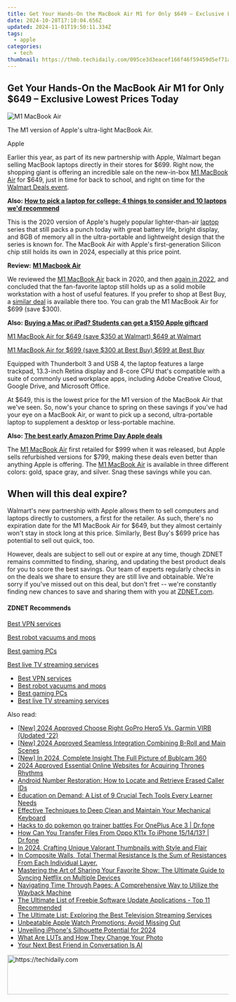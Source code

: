 ```yaml
---
title: Get Your Hands-On the MacBook Air M1 for Only $649 – Exclusive Lowest Prices Today
date: 2024-10-28T17:10:04.656Z
updated: 2024-11-01T19:50:11.334Z
tags:
  - apple
categories:
  - tech
thumbnail: https://thmb.techidaily.com/095ce3d3eacef166f46f59459d5ef71a92a706285f3160a9b70eb170ae6406f1.jpg
---
```


## Get Your Hands-On the MacBook Air M1 for Only $649 – Exclusive Lowest Prices Today

![M1 MacBook Air](https://www.zdnet.com/a/img/resize/4ef86063220800169094b55f296c42221ec55520/2024/07/09/c52cce93-26b2-4c56-beab-b13f10fb6761/apple-macbook-air-m1-prime-day.jpg?auto=webp&width=1280)

The M1 version of Apple's ultra-light MacBook Air.

Apple

Earlier this year, as part of its new partnership with Apple, Walmart began selling MacBook laptops directly in their stores for $699\. Right now, the shopping giant is offering an incredible sale on the new-in-box [M1 MacBook Air](https://goto.walmart.com/c/5597632/565706/9383?sharedid=zdnet&partnerpropertyid=1980086&u=https%3A%2F%2Fwww.walmart.com%2Fip%2FApple-MacBook-Air-13-3-inch-Laptop-Silver-M1-Chip-8GB-RAM-256GB-storage%2F609040889&subId1=zd-__COM_CLICK_ID__-dtp) for $649, just in time for back to school, and right on time for the [Walmart Deals event](https://www.zdnet.com/home-and-office/get-a-walmart-membership-for-half-off-right-now-heres-how/). 

**Also:** [**How to pick a laptop for college: 4 things to consider and 10 laptops we'd recommend**](https://www.zdnet.com/article/how-to-pick-a-laptop-for-college/)

This is the 2020 version of Apple's hugely popular lighter-than-air [laptop](https://www.zdnet.com/article/best-laptop/) series that still packs a punch today with great battery life, bright display, and 8GB of memory all in the ultra-portable and lightweight design that the series is known for. The MacBook Air with Apple's first-generation Silicon chip still holds its own in 2024, especially at this price point. 

**Review:** [**M1 Macbook Air**](https://www.zdnet.com/article/m1-macbook-air-long-term-review/)

We reviewed the [M1 MacBook Air](https://www.zdnet.com/video/m1-macbook-air-review-impressive-but-my-intel-macbook-pro-is-better/) back in 2020, and then [again in 2022](https://www.zdnet.com/article/m1-macbook-air-long-term-review/), and concluded that the fan-favorite laptop still holds up as a solid mobile workstation with a host of useful features. If you prefer to shop at Best Buy, a [similar deal](https://shop-links.co/link/?url=https%3A%2F%2Fwww.bestbuy.com%2Fsite%2Fmacbook-air-13-3-laptop-apple-m1-chip-8gb-memory-256gb-ssd-space-gray%2F5721600.p&publisher_slug=itechdaily19598&exclusive=1) is available there too. You can grab the M1 MacBook Air for $699 (save $300). 

**Also:** [**Buying a Mac or iPad? Students can get a $150 Apple giftcard**](https://www.zdnet.com/home-and-office/students-and-parents-buy-a-discounted-mac-or-ipad-and-get-a-150-apple-gift-card-heres-how/)

[M1 MacBook Air for $649 (save $350 at Walmart) $649 at Walmart](https://goto.walmart.com/c/159047/565706/9383?&sharedid=zdnet&partnerpropertyid=1980086&u=https%3A%2F%2Fwww.walmart.com%2Fip%2FApple-MacBook-Air-13-3-inch-Laptop-Space-Gray-M1-Chip-8GB-RAM-256GB-storage%2F609040889&subId1=zd-%5F%5FCOM%5FCLICK%5FID%5F%5F-dtp)

[M1 MacBook Air for $699 (save $300 at Best Buy) $699 at Best Buy](https://shop-links.co/link/?url=https%3A%2F%2Fwww.bestbuy.com%2Fsite%2Fmacbook-air-13-3-laptop-apple-m1-chip-8gb-memory-256gb-ssd-space-gray%2F5721600.p&publisher_slug=itechdaily19598&exclusive=1)

Equipped with Thunderbolt 3 and USB 4, the laptop features a large trackpad, 13.3-inch Retina display and 8-core CPU that's compatible with a suite of commonly used workplace apps, including Adobe Creative Cloud, Google Drive, and Microsoft Office.

At $649, this is the lowest price for the M1 version of the MacBook Air that we've seen. So, now's your chance to spring on these savings if you've had your eye on a MacBook Air, or want to pick up a second, ultra-portable laptop to supplement a desktop or less-portable machine. 

**Also: [The best early Amazon Prime Day Apple deals](https://www.zdnet.com/article/best-early-amazon-prime-day-apple-deals-2024/)** 

The [M1 MacBook Air](https://shop-links.co/link/?url=https%3A%2F%2Fwww.bestbuy.com%2Fsite%2Fmacbook-air-13-3-laptop-apple-m1-chip-8gb-memory-256gb-ssd-space-gray-space-gray%2F5721600.p%3FskuId%3D5721600&publisher_slug=itechdaily19598&exclusive=1) first retailed for $999 when it was released, but Apple sells refurbished versions for $799, making these deals even better than anything Apple is offering. The [M1 MacBook Air](https://goto.walmart.com/c/5597632/565706/9383?sharedid=zdnet&partnerpropertyid=1980086&u=https%3A%2F%2Fwww.walmart.com%2Fip%2FApple-MacBook-Air-13-3-inch-Laptop-Silver-M1-Chip-8GB-RAM-256GB-storage%2F609040889&subId1=zd-__COM_CLICK_ID__-dtp) is available in three different colors: gold, space gray, and silver. Snag these savings while you can. 

## When will this deal expire?

Walmart's new partnership with Apple allows them to sell computers and laptops directly to customers, a first for the retailer. As such, there's no expiration date for the M1 MacBook Air for $649, but they almost certainly won't stay in stock long at this price. Similarly, Best Buy's $699 price has potential to sell out quick, too. 

However, deals are subject to sell out or expire at any time, though ZDNET remains committed to finding, sharing, and updating the best product deals for you to score the best savings. Our team of experts regularly checks in on the deals we share to ensure they are still live and obtainable. We're sorry if you've missed out on this deal, but don't fret -- we're constantly finding new chances to save and sharing them with you at [ZDNET.com](https://www.zdnet.com/). 

#### **ZDNET** Recommends

[Best VPN services](https://www.zdnet.com/article/best-vpn/ "Best VPN services")

[Best robot vacuums and mops](https://www.zdnet.com/article/best-robot-vacuum-mop/ "Best robot vacuums and mops")

[Best gaming PCs](https://www.zdnet.com/article/best-gaming-pc/ "Best gaming PCs")

[Best live TV streaming services](https://www.zdnet.com/article/best-live-tv-streaming-service/ "Best live TV streaming services")

* [Best VPN services](https://www.zdnet.com/article/best-vpn/ "Best VPN services")
* [Best robot vacuums and mops](https://www.zdnet.com/article/best-robot-vacuum-mop/ "Best robot vacuums and mops")
* [Best gaming PCs](https://www.zdnet.com/article/best-gaming-pc/ "Best gaming PCs")
* [Best live TV streaming services](https://www.zdnet.com/article/best-live-tv-streaming-service/ "Best live TV streaming services")

<ins class="adsbygoogle"
     style="display:block"
     data-ad-format="autorelaxed"
     data-ad-client="ca-pub-7571918770474297"
     data-ad-slot="1223367746"></ins>

<ins class="adsbygoogle"
     style="display:block"
     data-ad-client="ca-pub-7571918770474297"
     data-ad-slot="8358498916"
     data-ad-format="auto"
     data-full-width-responsive="true"></ins>

<span class="atpl-alsoreadstyle">Also read:</span>
<div><ul>
<li><a href="https://fox-glue.techidaily.com/new-2024-approved-choose-right-gopro-hero5-vs-garmin-virb-updated-22/"><u>[New] 2024 Approved Choose Right GoPro Hero5 Vs. Garmin VIRB (Updated '22)</u></a></li>
<li><a href="https://fox-direct.techidaily.com/new-2024-approved-seamless-integration-combining-b-roll-and-main-scenes/"><u>[New] 2024 Approved Seamless Integration Combining B-Roll and Main Scenes</u></a></li>
<li><a href="https://fox-direct.techidaily.com/new-in-2024-complete-insight-the-full-picture-of-bublcam-360/"><u>[New] In 2024, Complete Insight The Full Picture of Bublcam 360</u></a></li>
<li><a href="https://article-knowledge.techidaily.com/2024-approved-essential-online-websites-for-acquiring-thrones-rhythms/"><u>2024 Approved Essential Online Websites for Acquiring Thrones Rhythms</u></a></li>
<li><a href="https://techtrends.techidaily.com/android-number-restoration-how-to-locate-and-retrieve-erased-caller-ids/"><u>Android Number Restoration: How to Locate and Retrieve Erased Caller IDs</u></a></li>
<li><a href="https://techtrends.techidaily.com/education-on-demand-a-list-of-9-crucial-tech-tools-every-learner-needs/"><u>Education on Demand: A List of 9 Crucial Tech Tools Every Learner Needs</u></a></li>
<li><a href="https://techtrends.techidaily.com/effective-techniques-to-deep-clean-and-maintain-your-mechanical-keyboard/"><u>Effective Techniques to Deep Clean and Maintain Your Mechanical Keyboard</u></a></li>
<li><a href="https://android-pokemon-go.techidaily.com/hacks-to-do-pokemon-go-trainer-battles-for-oneplus-ace-3-drfone-by-drfone-virtual-android/"><u>Hacks to do pokemon go trainer battles For OnePlus Ace 3 | Dr.fone</u></a></li>
<li><a href="https://blog-min.techidaily.com/how-can-you-transfer-files-from-oppo-k11x-to-iphone-151413-drfone-by-drfone-transfer-from-android-transfer-from-android/"><u>How Can You Transfer Files From Oppo K11x To iPhone 15/14/13? | Dr.fone</u></a></li>
<li><a href="https://youtube-video-recordings.techidaily.com/in-2024-crafting-unique-valorant-thumbnails-with-style-and-flair/"><u>In 2024, Crafting Unique Valorant Thumbnails with Style and Flair</u></a></li>
<li><a href="https://techtrends.techidaily.com/in-composite-walls-total-thermal-resistance-is-the-sum-of-resistances-from-each-individual-layer/"><u>In Composite Walls, Total Thermal Resistance Is the Sum of Resistances From Each Individual Layer.</u></a></li>
<li><a href="https://techtrends.techidaily.com/mastering-the-art-of-sharing-your-favorite-show-the-ultimate-guide-to-syncing-netflix-on-multiple-devices/"><u>Mastering the Art of Sharing Your Favorite Show: The Ultimate Guide to Syncing Netflix on Multiple Devices</u></a></li>
<li><a href="https://techtrends.techidaily.com/navigating-time-through-pages-a-comprehensive-way-to-utilize-the-wayback-machine/"><u>Navigating Time Through Pages: A Comprehensive Way to Utilize the Wayback Machine</u></a></li>
<li><a href="https://techtrends.techidaily.com/the-ultimate-list-of-freebie-software-update-applications-top-11-recommended/"><u>The Ultimate List of Freebie Software Update Applications - Top 11 Recommended</u></a></li>
<li><a href="https://techtrends.techidaily.com/the-ultimate-list-exploring-the-best-television-streaming-services/"><u>The Ultimate List: Exploring the Best Television Streaming Services</u></a></li>
<li><a href="https://techtrends.techidaily.com/1722884527567-unbeatable-apple-watch-promotions-avoid-missing-out/"><u>Unbeatable Apple Watch Promotions: Avoid Missing Out</u></a></li>
<li><a href="https://some-skills.techidaily.com/unveiling-iphones-silhouette-potential-for-2024/"><u>Unveiling iPhone's Silhouette Potential for 2024</u></a></li>
<li><a href="https://extra-information.techidaily.com/what-are-luts-and-how-they-change-your-photo/"><u>What Are LUTs and How They Change Your Photo</u></a></li>
<li><a href="https://mondly-stories.techidaily.com/your-next-best-friend-in-conversation-is-ai/"><u>Your Next Best Friend in Conversation Is AI</u></a></li>
</ul></div>

<!-- affiliate ads begin -->
<a href="https://appsumo.8odi.net/c/5597632/2082532/7443" target="_top" id="2082532">
  <img src="//a.impactradius-go.com/display-ad/7443-2082532" border="0" alt="https://techidaily.com" width="728" height="90"/>
</a>
<img height="0" width="0" src="https://appsumo.8odi.net/i/5597632/2082532/7443" style="position:absolute;visibility:hidden;" border="0" />
<!-- affiliate ads end -->

